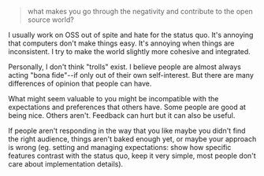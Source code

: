 > what makes you go through the negativity and contribute to the open source world?

I usually work on OSS out of spite and hate for the status quo. It's annoying that computers don't make things easy. It's annoying when things are inconsistent. I try to make the world slightly more cohesive and integrated.

Personally, I don't think "trolls" exist. I believe people are almost always acting "bona fide"--if only out of their own self-interest. But there are many differences of opinion that people can have. 

What might seem valuable to you might be incompatible with the expectations and preferences that others have. Some people are good at being nice. Others aren't. Feedback can hurt but it can also be useful. 

If people aren't responding in the way that you like maybe you didn't find the right audience, things aren't baked enough yet, or maybe your approach is wrong (eg. setting and managing expectations: show how specific features contrast with the status quo, keep it very simple, most people don't care about implementation details).
